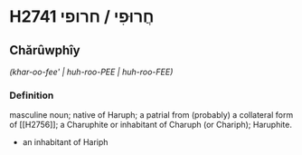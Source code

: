# H2741 חֲרוּפִי / חרופי

## Chărûwphîy

_(khar-oo-fee' | huh-roo-PEE | huh-roo-FEE)_

### Definition

masculine noun; native of Haruph; a patrial from (probably) a collateral form of [[H2756]]; a Charuphite or inhabitant of Charuph (or Chariph); Haruphite.

- an inhabitant of Hariph
